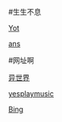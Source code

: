 
#生生不息

[Yot](https://www.youdao.com/result?word=hello%20world&lang=en)

[ans](https://fanyi.youdao.com)

#网址啊

[异世界](https://www.ysjdm.net)

[yesplaymusic](https://music.hexo.icu)

[Bing](https://cn.bing.com)
